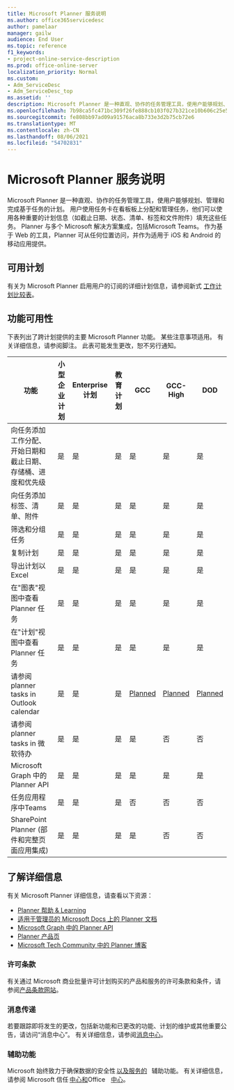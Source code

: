 ```yaml
---
title: Microsoft Planner 服务说明
ms.author: office365servicedesc
author: pamelaar
manager: gailw
audience: End User
ms.topic: reference
f1_keywords:
- project-online-service-description
ms.prod: office-online-server
localization_priority: Normal
ms.custom:
- Adm_ServiceDesc
- Adm_ServiceDesc_top
ms.assetid: ''
description: Microsoft Planner 是一种直观、协作的任务管理工具，使用户能够规划、管理和完成基于任务的计划。
ms.openlocfilehash: 7b98ca5fc471bc309f26fe888cb103f027b321ce10b606c25e55ede64b0939d0
ms.sourcegitcommit: fe808bb97ad09a91576aca8b733e3d2b75cb72e6
ms.translationtype: MT
ms.contentlocale: zh-CN
ms.lasthandoff: 08/06/2021
ms.locfileid: "54702831"
---
```

# <a name="microsoft-planner-service-description"></a>Microsoft Planner 服务说明

Microsoft Planner 是一种直观、协作的任务管理工具，使用户能够规划、管理和完成基于任务的计划。 用户使用任务卡在看板板上分配和管理任务，他们可以使用各种重要的计划信息（如截止日期、状态、清单、标签和文件附件）填充这些任务。 Planner 与多个 Microsoft 解决方案集成，包括Microsoft Teams。 作为基于 Web 的工具，Planner 可从任何位置访问，并作为适用于 iOS 和 Android 的移动应用提供。

## <a name="available-plans"></a>可用计划

有关为 Microsoft Planner 启用用户的订阅的详细计划信息，请参阅新式 [工作计划比较表](https://go.microsoft.com/fwlink/?linkid=2139145)。

## <a name="feature-availability"></a>功能可用性

下表列出了跨计划提供的主要 Microsoft Planner 功能。 某些注意事项适用。 有关详细信息，请参阅脚注。 此表可能发生更改，恕不另行通知。

| 功能  | 小型企业计划  | Enterprise计划  | 教育计划  | GCC  | GCC-High  | DOD  |
|----------|-----------------------|-------------------|------------------|------|-----------|------|
| 向任务添加工作分配、开始日期和截止日期、存储桶、进度和优先级  | 是  | 是  | 是  | 是  | 是  | 是  |
| 向任务添加标签、清单、附件  | 是  | 是  | 是  | 是  | 是  | 是  |
| 筛选和分组任务  | 是  | 是  | 是  | 是  | 是  | 是  |
| 复制计划  | 是  | 是  | 是  | 是  | 是  | 是  |
| 导出计划以Excel  | 是  | 是  | 是  | 是  | 是  | 是  |
| 在"图表"视图中查看 Planner 任务  | 是  | 是  | 是  | 是  | 是  | 是  |
| 在"计划"视图中查看 Planner 任务  | 是  | 是  | 是  | 是  | 是  | 是  |
| 请参阅 planner tasks in Outlook calendar  | 是  | 是  | 是  | [Planned](https://www.microsoft.com/microsoft-365/roadmap)  | [Planned](https://www.microsoft.com/microsoft-365/roadmap)  | [Planned](https://www.microsoft.com/microsoft-365/roadmap)  |
| 请参阅 planner tasks in 微软待办  | 是  | 是  | 是  | 是  | 否  | 否  |
| Microsoft Graph 中的 Planner API  | 是  | 是  | 是  | 是  | 是  | 是  |
| 任务应用程序中Teams  | 是  | 是  | 是  | 否  | 否  | 否  |
| SharePoint Planner (部件和完整页面应用集成)   | 是  | 是  | 是  | 是  | 否  | 否  |

## <a name="learn-more"></a>了解详细信息

有关 Microsoft Planner 详细信息，请查看以下资源：

- [Planner 帮助 &amp; Learning](https://support.microsoft.com/planner)
- [适用于管理员的 Microsoft Docs 上的 Planner 文档](/office365/planner/planner-for-admins)
- [Microsoft Graph 中的 Planner API](/graph/planner-concept-overview)
- [Planner 产品页](https://www.microsoft.com/microsoft-365/business/task-management-software)
- [Microsoft Tech Community 中的 Planner 博客](https://techcommunity.microsoft.com/t5/planner-blog/bg-p/PlannerBlog)

### <a name="licensing-terms"></a>许可条款

有关通过 Microsoft 商业批量许可计划购买的产品和服务的许可条款和条件，请参阅[产品条款网站](https://www.microsoft.com/licensing/terms/)。

### <a name="messaging"></a>消息传递

若要跟踪即将发生的更改，包括新功能和已更改的功能、计划的维护或其他重要公告，请访问“消息中心”。 有关详细信息，请参阅[消息中心](/microsoft-365/admin/manage/message-center)。

### <a name="accessibility"></a>辅助功能

Microsoft 始终致力于确保数据的安全性 [以及服务的](https://www.microsoft.com/trust-center/compliance/accessibility)   辅助功能。 有关详细信息，请参阅 Microsoft 信任 [中心和](https://www.microsoft.com/trust-center)Office    [中心](https://support.microsoft.com/office/office-accessibility-center-resources-for-people-with-disabilities-ecab0fcf-d143-4fe8-a2ff-6cd596bddc6d)。
